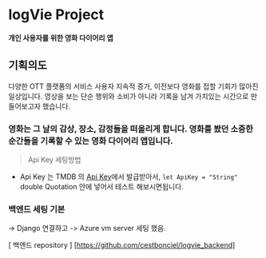 # logVie Project

**개인 사용자를 위한 영화 다이어리 앱**
## 기획의도
다양한 OTT 플랫폼의 서비스 사용자 지속적 증가, 이전보다 영화를 접할 기회가 많아진 일상입니다.
 영상을 보는 단순 행위와 소비가 아니라 기록을 남겨 가치있는 시간으로 만들어보고자 했습니다.
 ### 영화는 그 날의 감상, 장소, 감정들을 떠올리게 합니다. 영화를 봤던 소중한 순간들을 기록할 수 있는 영화 다이어리 앱입니다.
 
> Api Key 세팅방법
 - Api Key 는 TMDB 의 [Api Key](https://www.themoviedb.org/settings/api)에서 발급받아서,
	`let ApiKey = "String" `double Quotation 안에 넣어서 테스트 해보시면됩니다. 
 

### 백엔드 세팅 기본 
-> Django 연결하고 
-> Azure vm server 세팅 했음.

  [ 백엔드 repository ] [https://github.com/cestbonciel/logvie_backend]
  
